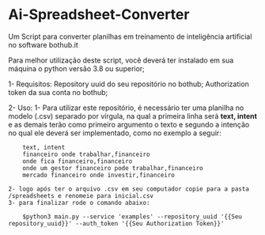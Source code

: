 # Ai-Spreadsheet-Converter
Um Script para converter planilhas em treinamento de inteligência artificial no software bothub.it

Para melhor utilização deste script, você deverá ter instalado em sua máquina o python versão 3.8 ou superior;

1- Requisitos:
	Repository uuid do seu repositório no bothub;
	Authorization token da sua conta no bothub; 
    


2- Uso:
    1- Para utilizar este repositório, é necessário ter uma planilha no modelo (.csv) separado por vírgula, na qual a primeira linha será <strong>text, intent</strong>
    e as demais terão como primeiro argumento o texto e segundo a intenção no qual ele deverá ser implementado, como no exemplo a seguir:
    
        text, intent
        financeiro onde trabalhar,financeiro
        onde fica financeiro,financeiro
        onde um gestor financeiro pode trabalhar,financeiro
        mercado financeiro onde investir,financeiro

    2- logo após ter o arquivo .csv em seu computador copie para a pasta /spreadsheets e renomeie para inicial.csv
    3- para finalizar rode o comando abaixo:
        
        $python3 main.py --service 'examples' --repository_uuid '{{Seu repository_uuid}}' --auth_token '{{Seu Authorization Token}}'

